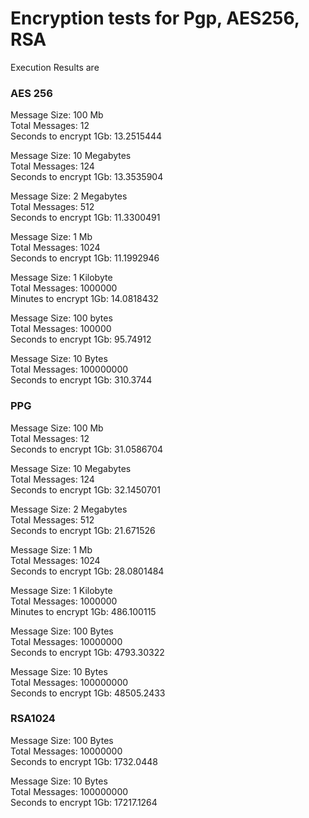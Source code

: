 # Encryption tests for Pgp, AES256, RSA

Execution Results are

<h3>AES 256</h3> 

Message Size:	100 Mb <br>
Total Messages:	12<br>
Seconds to encrypt 1Gb:	13.2515444<br>

Message Size:	10 Megabytes<br>
Total Messages:	124<br>
Seconds to encrypt 1Gb:	13.3535904<br>

Message Size:	2 Megabytes<br>
Total Messages:	512<br>
Seconds to encrypt 1Gb:	11.3300491<br>

Message Size:	1 Mb<br>
Total Messages:	1024<br>
Seconds to encrypt 1Gb:	11.1992946<br>

Message Size:	 1 Kilobyte<br>
Total Messages:	1000000<br>
Minutes to encrypt 1Gb:	14.0818432<br>

Message Size:	100 bytes<br>
Total Messages:	100000<br>
Seconds to encrypt 1Gb:	95.74912<br>

Message Size:	10 Bytes<br>
Total Messages:	100000000<br>
Seconds to encrypt 1Gb:	310.3744<br>


<h3>PPG</h3> 

Message Size:	100 Mb<br>
Total Messages:	12<br>
Seconds to encrypt 1Gb:	31.0586704<br>

Message Size:	10 Megabytes<br>
Total Messages:	124<br>
Seconds to encrypt 1Gb:	32.1450701<br>

Message Size:	2 Megabytes<br>
Total Messages:	512<br>
Seconds to encrypt 1Gb:	21.671526<br>

Message Size:	1 Mb<br>
Total Messages:	1024<br>
Seconds to encrypt 1Gb:	28.0801484<br>

Message Size:	 1 Kilobyte<br>
Total Messages:	1000000<br>
Minutes to encrypt 1Gb:	486.100115<br>

Message Size:	100 Bytes<br>
Total Messages:	10000000<br>
Seconds to encrypt 1Gb:	4793.30322<br>

Message Size:	10 Bytes<br>
Total Messages:	100000000<br>
Seconds to encrypt 1Gb:	48505.2433<br>

<h3>RSA1024</h3> 

Message Size:	100 Bytes<br>
Total Messages:	10000000<br>
Seconds to encrypt 1Gb:	1732.0448<br>

Message Size:	10 Bytes<br>
Total Messages:	100000000<br>
Seconds to encrypt 1Gb:	17217.1264<br>


